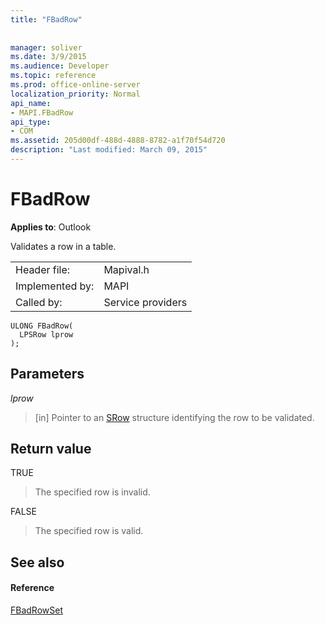 ```yaml
---
title: "FBadRow"
 
 
manager: soliver
ms.date: 3/9/2015
ms.audience: Developer
ms.topic: reference
ms.prod: office-online-server
localization_priority: Normal
api_name:
- MAPI.FBadRow
api_type:
- COM
ms.assetid: 205d00df-488d-4888-8782-a1f70f54d720
description: "Last modified: March 09, 2015"
---
```


# FBadRow

  
  
**Applies to**: Outlook 
  
Validates a row in a table.
  
|||
|:-----|:-----|
|Header file:  <br/> |Mapival.h  <br/> |
|Implemented by:  <br/> |MAPI  <br/> |
|Called by:  <br/> |Service providers  <br/> |
   
```
ULONG FBadRow(
  LPSRow lprow
);
```

## Parameters

 _lprow_
  
> [in] Pointer to an [SRow](srow.md) structure identifying the row to be validated. 
    
## Return value

TRUE 
  
> The specified row is invalid.
    
FALSE 
  
> The specified row is valid.
    
## See also

#### Reference

[FBadRowSet](fbadrowset.md)

